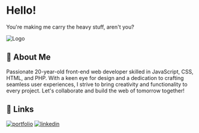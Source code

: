 # Hello!

You're making me carry the heavy stuff, aren't you?

![Logo](https://encrypted-tbn0.gstatic.com/images?q=tbn:ANd9GcTvRUdtC_g-rUycI_K274nNt_Vt3JKb1FT_4w&s)

## 🚀 About Me
Passionate 20-year-old front-end web developer skilled in JavaScript, CSS, HTML, and PHP. With a keen eye for design and a dedication to crafting seamless user experiences, I strive to bring creativity and functionality to every project. Let's collaborate and build the web of tomorrow together!

## 🔗 Links
[![portfolio](https://img.shields.io/badge/my_portfolio-000?style=for-the-badge&logo=ko-fi&logoColor=white)](https://kauman189.github.io)
[![linkedin](https://img.shields.io/badge/linkedin-0A66C2?style=for-the-badge&logo=linkedin&logoColor=white)](https://www.linkedin.com/in/camilo-arias-web-developer/)

